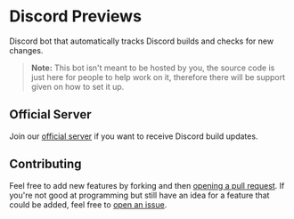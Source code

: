 # Discord Previews

Discord bot that automatically tracks Discord builds and checks for new changes.

> **Note:** This bot isn't meant to be hosted by you, the source code is just here for people to help work on it, therefore there will be support given on how to set it up.

## Official Server

Join our [official server](https://discord.gg/mqjwhDemBt) if you want to receive Discord build updates.

## Contributing
Feel free to add new features by forking and then [opening a pull request](https://github.com/NurMarvin/discord-previews-bot/compare). If you're not good at programming but still have an idea for a feature that could be added, feel free to [open an issue](https://github.com/NurMarvin/discord-previews-bot/issues/new).